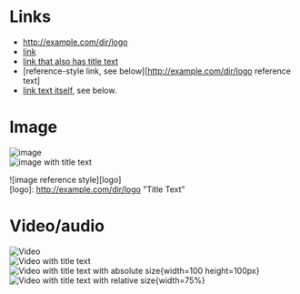 # Links
- http://example.com/dir/logo
- [link](http://example.com/dir/logo)
- [link that also has title text](http://example.com/dir/logo "This link takes you to somewhere!")
- [reference-style link, see below][http://example.com/dir/logo reference text]
- [link text itself][], see below.

[arbitrary case-insensitive reference text]: http://example.com/dir/logo  
[1]: http://example.com/dir/logo
[link text itself]: http://example.com/dir/logo

# Image

![image](http://example.com/dir/logo)  
![image with title text](http://example.com/dir/logo "Title Text")  

![image reference style][logo]  
[logo]: http://example.com/dir/logo "Title Text"

# Video/audio

![Video](http://example.com/dir/logo)  
![Video with title text](http://example.com/dir/logo)  
![Video with title text with absolute size](http://example.com/dir/logo "Title Text"){width=100 height=100px}  
![Video with title text with relative size](http://example.com/dir/logo "Title Text"){width=75%}

